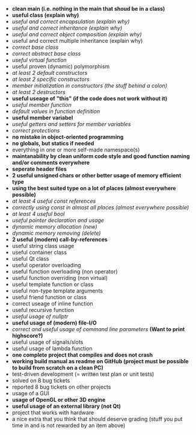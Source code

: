 - **clean main (i.e. nothing in the main that shoud be in a class)**
- **useful class (explain why)**
- *useful and correct encapsulation (explain why)*
- *useful and correct inheritance (explain why)*
- *useful and correct object composition (explain why)*
- useful and correct multiple inheritance (explain why)
- *correct base class*
- *correct abstract base class*
- *useful virtual function*
- useful proven (dynamic) polymorphism
- *at least 2 default constructors*
- *at least 2 specific constructors*
- *member initialization in constructors (the stuff behind a colon)*
- *at least 2 destructors*
- **useful useage of "this" (if the code does not work without it)**
- *useful member function*
- *default values in function definition*
- **useful member variabel**
- *useful getters and setters for member variables*
- *correct protections*
- **no mistake in object-oriented programming**
- **no globals, but statics if needed**
- everything in one or more self-made namespace(s)
- **maintanability by clean uniform code style and good function naming and/or comments everywhere**
- **seperate header files**
- **2 useful unsigned chars or other better usage of memory efficient type**
- **using the best suited type on a lot of places (almost everywhere possible)**
- *at least 4 useful const references*
- *correctly using const in almost all places (almost everywhere possible)*
- *at least 4 useful bool*
- *useful pointer declaration and usage*
- *dynamic memory allocation (new)*
- *dynamic memory removing (delete)*
- **2 useful (modern) call-by-references**
- useful string class usage
- useful container class
- useful Qt class
- useful operator overloading
- useful function overloading (non operator)
- useful function overriding (non virtual)
- useful template function or class
- useful non-type template arguments
- useful friend function or class
- correct useage of inline function
- useful recursive function
- *useful usage of nullptr*
- **useful usage of (modern) file-I/O**
- *correct and useful usage of command line parameters* **(Want to print highscore?)**
- useful usage of signals/slots
- useful usage of lambda function
- **one complete project that compiles and does not crash**
- **working build manual as readme on GitHub (project must be possible to build from scratch on a clean PC)**
- test-driven development (= written test plan or unit tests)
- solved on 8 bug tickets
- reported 8 bug tickets on other projects
- usage of a GUI
- **usage of OpenGL or other 3D engine**
- **useful usage of an external library (not Qt)**
- project that works with hardware
- a nice extra that you think that should deserve grading (stuff you put time in and is not rewarded by an item above)
